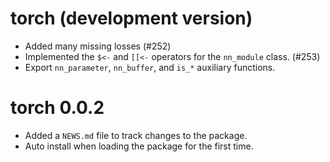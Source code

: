 # torch (development version)

- Added many missing losses (#252)
- Implemented the `$<-` and `[[<-` operators for the `nn_module` class. (#253)
- Export `nn_parameter`, `nn_buffer`, and `is_*` auxiliary functions.

# torch 0.0.2

* Added a `NEWS.md` file to track changes to the package.
* Auto install when loading the package for the first time.
